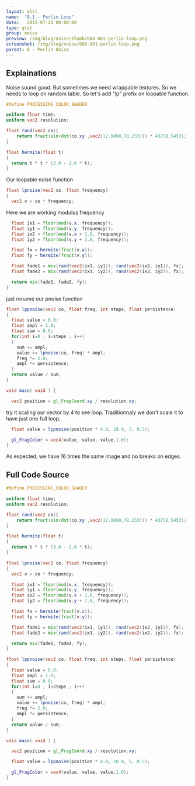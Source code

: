 ```yaml
---
layout: glsl
name:  "8.1 - Perlin Loop"
date:   2015-07-21 00:00:00
type: glsl
group: noise
preview: /img/blog/noise/thumb/008-001-perlin-loop.png
screenshot: /img/blog/noise/008-001-perlin-loop.png
parent: 8 - Perlin Noise
---
```

## Explainations

Noise sound good. But sometimes we need wrappable textures.
So we needs to loop on random table.
So let's add "lp" prefix on loopable function.

``` glsl
#define PROCESSING_COLOR_SHADER

uniform float time;
uniform vec2 resolution;

float rand(vec2 co){
    return fract(sin(dot(co.xy ,vec2(12.9898,78.233))) * 43758.5453);
}

float hermite(float t)
{
  return t * t * (3.0 - 2.0 * t);
}

```

Our loopable noise function

``` glsl
float lpnoise(vec2 co, float frequency)
{
  vec2 v = co * frequency;

```

Here we are working modulus frequency

``` glsl
  float ix1 = floor(mod(v.x, frequency));
  float iy1 = floor(mod(v.y, frequency));
  float ix2 = floor(mod(v.x + 1.0, frequency));
  float iy2 = floor(mod(v.y + 1.0, frequency));

  float fx = hermite(fract(v.x));
  float fy = hermite(fract(v.y));

  float fade1 = mix(rand(vec2(ix1, iy1)), rand(vec2(ix2, iy1)), fx);
  float fade2 = mix(rand(vec2(ix1, iy2)), rand(vec2(ix2, iy2)), fx);

  return mix(fade1, fade2, fy);
}

```

just rename our pnoise function

``` glsl
float lppnoise(vec2 co, float freq, int steps, float persistence)
{
  float value = 0.0;
  float ampl = 1.0;
  float sum = 0.0;
  for(int i=0 ; i<steps ; i++)
  {
    sum += ampl;
    value += lpnoise(co, freq) * ampl;
    freq *= 2.0;
    ampl *= persistence;
  }
  return value / sum;
}

void main( void ) {

  vec2 position = gl_FragCoord.xy / resolution.xy;

```

try it scaling our vector by 4 to see loop. Traditionnaly we don't scale it to
have just one full loop.

``` glsl
  float value = lppnoise(position * 4.0, 10.0, 5, 0.5);

  gl_FragColor = vec4(value, value, value,1.0);
}

```

As expected, we have 16 times the same image and no breaks on edges.

## Full Code Source

``` glsl
#define PROCESSING_COLOR_SHADER

uniform float time;
uniform vec2 resolution;

float rand(vec2 co){
    return fract(sin(dot(co.xy ,vec2(12.9898,78.233))) * 43758.5453);
}

float hermite(float t)
{
  return t * t * (3.0 - 2.0 * t);
}

float lpnoise(vec2 co, float frequency)
{
  vec2 v = co * frequency;

  float ix1 = floor(mod(v.x, frequency));
  float iy1 = floor(mod(v.y, frequency));
  float ix2 = floor(mod(v.x + 1.0, frequency));
  float iy2 = floor(mod(v.y + 1.0, frequency));

  float fx = hermite(fract(v.x));
  float fy = hermite(fract(v.y));

  float fade1 = mix(rand(vec2(ix1, iy1)), rand(vec2(ix2, iy1)), fx);
  float fade2 = mix(rand(vec2(ix1, iy2)), rand(vec2(ix2, iy2)), fx);

  return mix(fade1, fade2, fy);
}

float lppnoise(vec2 co, float freq, int steps, float persistence)
{
  float value = 0.0;
  float ampl = 1.0;
  float sum = 0.0;
  for(int i=0 ; i<steps ; i++)
  {
    sum += ampl;
    value += lpnoise(co, freq) * ampl;
    freq *= 2.0;
    ampl *= persistence;
  }
  return value / sum;
}

void main( void ) {

  vec2 position = gl_FragCoord.xy / resolution.xy;

  float value = lppnoise(position * 4.0, 10.0, 5, 0.5);

  gl_FragColor = vec4(value, value, value,1.0);
}

```
